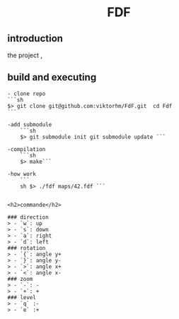 
<h1 align = center>FDF</h1>


<h2>introduction</h2>
<p>
	the project ,
</p>
	<h2>build and executing</h2>

	- clone repo
	```sh
	$> git clone git@github.com:viktorhm/FdF.git  cd Fdf
	```

	-add submodule
		```sh
		$> git submodule init git submodule update ```

	-compilation
		```sh
		$> make```

	-how work
		```
		sh $> ./fdf maps/42.fdf ```


	<h2>commande</h2>

	### direction
	> - `w`: up
	> - `s`: down
	> - `a`: right
	> - `d`: left
	### rotation
	> - `{`: angle y+
	> - `}`: angle y-
	> - `>`: angle x+
	> - `<`: angle x-
	### zoom
	> - `-`: -
	> - `+`: +
	### level
	> - `q` :-
	> - `e` :+

